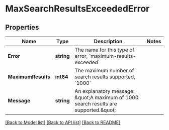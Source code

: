 # MaxSearchResultsExceededError

## Properties

Name | Type | Description | Notes
------------ | ------------- | ------------- | -------------
**Error** | **string** | The name for this type of error, &#x60;maximum-results-exceeded&#x60; | 
**MaximumResults** | **int64** | The maximum number of search results supported, &#x60;1000&#x60; | 
**Message** | **string** | An explanatory message: \&quot;A maximum of 1000 search results are supported.\&quot; | 

[[Back to Model list]](../README.md#documentation-for-models) [[Back to API list]](../README.md#documentation-for-api-endpoints) [[Back to README]](../README.md)


